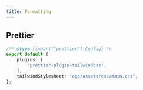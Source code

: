 ```yaml
---
title: Formatting
---
```


## Prettier

```ts [prettier.config.js]
/** @type {import("prettier").Config} */
export default {
	plugins: [
		"prettier-plugin-tailwindcss",
	],
	tailwindStylesheet: "app/assets/css/main.css",
};
```
